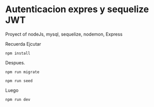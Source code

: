 # Autenticacion expres y sequelize JWT
Proyect  of nodeJs, mysql, sequelize,  nodemon, Express

Recuerda Ejcutar

```
npm install

```

Despues.

```
npm run migrate

npm run seed

```

Luego

```
npm run dev

```

